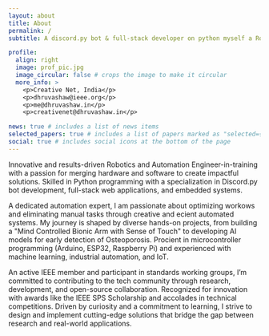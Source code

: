 ```yaml
---
layout: about
title: About
permalink: /
subtitle: A discord.py bot & full-stack developer on python myself a Robotics & Automation Engg undergrad student.

profile:
  align: right
  image: prof_pic.jpg
  image_circular: false # crops the image to make it circular
  more_info: >
    <p>Creative Net, India</p>
    <p>dhruvashaw@ieee.org</p>
    <p>me@dhruvashaw.in</p>
    <p>creativenet@dhruvashaw.in</p>

news: true # includes a list of news items
selected_papers: true # includes a list of papers marked as "selected={true}"
social: true # includes social icons at the bottom of the page
---
```


Innovative and results-driven Robotics and Automation Engineer-in-training with a passion for merging
hardware and software to create impactful solutions. Skilled in Python programming with a specialization in
Discord.py bot development, full-stack web applications, and embedded systems.

A dedicated automation expert, I am passionate about optimizing workows and eliminating manual tasks
through creative and ecient automated systems. My journey is shaped by diverse hands-on projects, from
building a "Mind Controlled Bionic Arm with Sense of Touch" to developing AI models for early detection of
Osteoporosis. Procient in microcontroller programming (Arduino, ESP32, Raspberry Pi) and experienced
with machine learning, industrial automation, and IoT.

An active IEEE member and participant in standards working groups, I’m committed to contributing to the
tech community through research, development, and open-source collaboration. Recognized for innovation
with awards like the IEEE SPS Scholarship and accolades in technical competitions.
Driven by curiosity and a commitment to learning, I strive to design and implement cutting-edge solutions
that bridge the gap between research and real-world applications.
